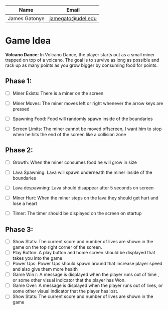 | Name          | Email             |
|---------------|-------------------|
| James Gatonye | jamegato@udel.edu |

# Game Idea

**Volcano Dance**: In Volcano Dance, the player starts out as a small miner trapped on top of a volcano. The goal is to survive as long as possible and rack up as many points as you grow bigger by consuming food for points. 
## Phase 1: 
- [ ] Miner Exists: There is a miner on the screen
- [ ] Miner Moves: The miner moves left or right whenever the arrow keys are pressed 
- [ ] Spawning Food: Food will randomly spawn inside of the boundaries
- [ ] Screen Limits: The miner cannot be moved offscreen, I want him to stop when he hits the end of the screen like a collision zone


## Phase 2: 
- [ ] Growth: When the miner consumes food he will grow in size
- [ ] Lava Spawning: Lava will spawn underneath the miner inside of the boundaries
- [ ] Lava despawning: Lava should disappear after 5 seconds on screen
- [ ] Miner Hurt: When the miner steps on the lava they should get hurt and lose a heart
- [ ] Timer: The timer should be displayed on the screen on startup


## Phase 3: 
- [ ] Show Stats: The current score and number of lives are shown in the game on the top right corner of the screen.
- [ ] Play Button: A play button and home screen should be displayed that takes you into the game 
- [ ] Power Ups: Power Ups should spawn around that increase player speed and also give them more health 
- [ ]  Game Win r: A message is displayed when the player runs out of time , or some other visual indicator that the player has Won.
- [ ] Game Over: A message is displayed when the player runs out of lives, or some other visual indicator that the player has lost.
- [ ] Show Stats: The current score and number of lives are shown in the game
